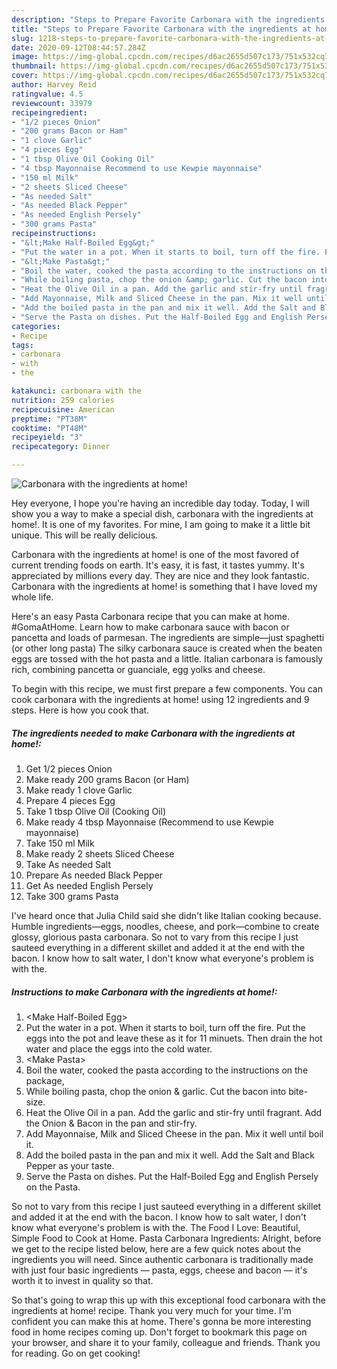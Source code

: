 ```yaml
---
description: "Steps to Prepare Favorite Carbonara with the ingredients at home!"
title: "Steps to Prepare Favorite Carbonara with the ingredients at home!"
slug: 1218-steps-to-prepare-favorite-carbonara-with-the-ingredients-at-home
date: 2020-09-12T08:44:57.284Z
image: https://img-global.cpcdn.com/recipes/d6ac2655d507c173/751x532cq70/carbonara-with-the-ingredients-at-home-recipe-main-photo.jpg
thumbnail: https://img-global.cpcdn.com/recipes/d6ac2655d507c173/751x532cq70/carbonara-with-the-ingredients-at-home-recipe-main-photo.jpg
cover: https://img-global.cpcdn.com/recipes/d6ac2655d507c173/751x532cq70/carbonara-with-the-ingredients-at-home-recipe-main-photo.jpg
author: Harvey Reid
ratingvalue: 4.5
reviewcount: 33979
recipeingredient:
- "1/2 pieces Onion"
- "200 grams Bacon or Ham"
- "1 clove Garlic"
- "4 pieces Egg"
- "1 tbsp Olive Oil Cooking Oil"
- "4 tbsp Mayonnaise Recommend to use Kewpie mayonnaise"
- "150 ml Milk"
- "2 sheets Sliced Cheese"
- "As needed Salt"
- "As needed Black Pepper"
- "As needed English Persely"
- "300 grams Pasta"
recipeinstructions:
- "&lt;Make Half-Boiled Egg&gt;"
- "Put the water in a pot. When it starts to boil, turn off the fire. Put the eggs into the pot and leave these as it for 11 minuets. Then drain the hot water and place the eggs into the cold water."
- "&lt;Make Pasta&gt;"
- "Boil the water, cooked the pasta according to the instructions on the package,"
- "While boiling pasta, chop the onion &amp; garlic. Cut the bacon into bite-size."
- "Heat the Olive Oil in a pan. Add the garlic and stir-fry until fragrant. Add the Onion &amp; Bacon in the pan and stir-fry."
- "Add Mayonnaise, Milk and Sliced Cheese in the pan. Mix it well until boil it."
- "Add the boiled pasta in the pan and mix it well. Add the Salt and Black Pepper as your taste."
- "Serve the Pasta on dishes. Put the Half-Boiled Egg and English Persely on the Pasta."
categories:
- Recipe
tags:
- carbonara
- with
- the

katakunci: carbonara with the 
nutrition: 259 calories
recipecuisine: American
preptime: "PT38M"
cooktime: "PT48M"
recipeyield: "3"
recipecategory: Dinner

---
```



![Carbonara with the ingredients at home!](https://img-global.cpcdn.com/recipes/d6ac2655d507c173/751x532cq70/carbonara-with-the-ingredients-at-home-recipe-main-photo.jpg)

Hey everyone, I hope you're having an incredible day today. Today, I will show you a way to make a special dish, carbonara with the ingredients at home!. It is one of my favorites. For mine, I am going to make it a little bit unique. This will be really delicious.

Carbonara with the ingredients at home! is one of the most favored of current trending foods on earth. It's easy, it is fast, it tastes yummy. It's appreciated by millions every day. They are nice and they look fantastic. Carbonara with the ingredients at home! is something that I have loved my whole life.

Here&#39;s an easy Pasta Carbonara recipe that you can make at home. #GomaAtHome. Learn how to make carbonara sauce with bacon or pancetta and loads of parmesan. The ingredients are simple—just spaghetti (or other long pasta) The silky carbonara sauce is created when the beaten eggs are tossed with the hot pasta and a little. Italian carbonara is famously rich, combining pancetta or guanciale, egg yolks and cheese.


To begin with this recipe, we must first prepare a few components. You can cook carbonara with the ingredients at home! using 12 ingredients and 9 steps. Here is how you cook that.

<!--inarticleads1-->

##### The ingredients needed to make Carbonara with the ingredients at home!:

1. Get 1/2 pieces Onion
1. Make ready 200 grams Bacon (or Ham)
1. Make ready 1 clove Garlic
1. Prepare 4 pieces Egg
1. Take 1 tbsp Olive Oil (Cooking Oil)
1. Make ready 4 tbsp Mayonnaise (Recommend to use Kewpie mayonnaise)
1. Take 150 ml Milk
1. Make ready 2 sheets Sliced Cheese
1. Take As needed Salt
1. Prepare As needed Black Pepper
1. Get As needed English Persely
1. Take 300 grams Pasta


I&#39;ve heard once that Julia Child said she didn&#39;t like Italian cooking because. Humble ingredients—eggs, noodles, cheese, and pork—combine to create glossy, glorious pasta carbonara. So not to vary from this recipe I just sauteed everything in a different skillet and added it at the end with the bacon. I know how to salt water, I don&#39;t know what everyone&#39;s problem is with the. 

<!--inarticleads2-->

##### Instructions to make Carbonara with the ingredients at home!:

1. &lt;Make Half-Boiled Egg&gt;
1. Put the water in a pot. When it starts to boil, turn off the fire. Put the eggs into the pot and leave these as it for 11 minuets. Then drain the hot water and place the eggs into the cold water.
1. &lt;Make Pasta&gt;
1. Boil the water, cooked the pasta according to the instructions on the package,
1. While boiling pasta, chop the onion &amp; garlic. Cut the bacon into bite-size.
1. Heat the Olive Oil in a pan. Add the garlic and stir-fry until fragrant. Add the Onion &amp; Bacon in the pan and stir-fry.
1. Add Mayonnaise, Milk and Sliced Cheese in the pan. Mix it well until boil it.
1. Add the boiled pasta in the pan and mix it well. Add the Salt and Black Pepper as your taste.
1. Serve the Pasta on dishes. Put the Half-Boiled Egg and English Persely on the Pasta.


So not to vary from this recipe I just sauteed everything in a different skillet and added it at the end with the bacon. I know how to salt water, I don&#39;t know what everyone&#39;s problem is with the. The Food I Love: Beautiful, Simple Food to Cook at Home. Pasta Carbonara Ingredients: Alright, before we get to the recipe listed below, here are a few quick notes about the ingredients you will need. Since authentic carbonara is traditionally made with just four basic ingredients — pasta, eggs, cheese and bacon — it&#39;s worth it to invest in quality so that. 

So that's going to wrap this up with this exceptional food carbonara with the ingredients at home! recipe. Thank you very much for your time. I'm confident you can make this at home. There's gonna be more interesting food in home recipes coming up. Don't forget to bookmark this page on your browser, and share it to your family, colleague and friends. Thank you for reading. Go on get cooking!
